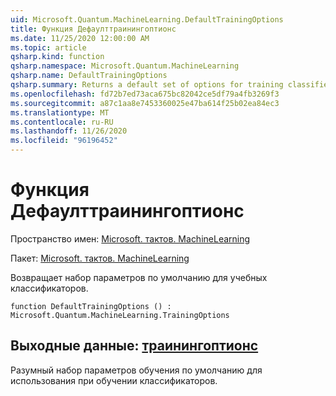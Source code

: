 ```yaml
---
uid: Microsoft.Quantum.MachineLearning.DefaultTrainingOptions
title: Функция Дефаулттраинингоптионс
ms.date: 11/25/2020 12:00:00 AM
ms.topic: article
qsharp.kind: function
qsharp.namespace: Microsoft.Quantum.MachineLearning
qsharp.name: DefaultTrainingOptions
qsharp.summary: Returns a default set of options for training classifiers.
ms.openlocfilehash: fd72b7ed73aca675bc82042ce5df79a4fb3269f3
ms.sourcegitcommit: a87c1aa8e7453360025e47ba614f25b02ea84ec3
ms.translationtype: MT
ms.contentlocale: ru-RU
ms.lasthandoff: 11/26/2020
ms.locfileid: "96196452"
---
```

# <a name="defaulttrainingoptions-function"></a>Функция Дефаулттраинингоптионс

Пространство имен: [Microsoft. тактов. MachineLearning](xref:Microsoft.Quantum.MachineLearning)

Пакет: [Microsoft. тактов. MachineLearning](https://nuget.org/packages/Microsoft.Quantum.MachineLearning)


Возвращает набор параметров по умолчанию для учебных классификаторов.

```qsharp
function DefaultTrainingOptions () : Microsoft.Quantum.MachineLearning.TrainingOptions
```


## <a name="output--trainingoptions"></a>Выходные данные: [траинингоптионс](xref:Microsoft.Quantum.MachineLearning.TrainingOptions)

Разумный набор параметров обучения по умолчанию для использования при обучении классификаторов.
